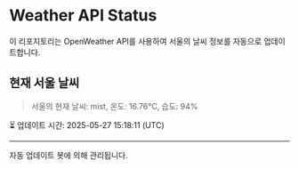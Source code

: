 
# Weather API Status

이 리포지토리는 OpenWeather API를 사용하여 서울의 날씨 정보를 자동으로 업데이트합니다.

## 현재 서울 날씨
> 서울의 현재 날씨: mist, 온도: 16.76°C, 습도: 94%

⏳ 업데이트 시간: 2025-05-27 15:18:11 (UTC)

---
자동 업데이트 봇에 의해 관리됩니다.
